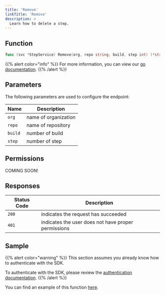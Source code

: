 ```yaml
---
title: 'Remove'
linkTitle: 'Remove'
description: >
  Learn how to delete a step.
---
```


## Function

```go
func (svc *StepService) Remove(org, repo string, build, step int) (*string, *Response, error)
```

{{% alert color="info" %}}
For more information, you can view our [go documentation](https://godoc.org/github.com/go-vela/sdk-go/vela#StepService.Remove).
{{% /alert %}}

## Parameters

The following parameters are used to configure the endpoint:

| Name    | Description          |
| ------- | -------------------- |
| `org`   | name of organization |
| `repo`  | name of repository   |
| `build` | number of build      |
| `step`  | number of step       |

## Permissions

COMING SOON!

## Responses

| Status Code | Description                                         |
| ----------- | --------------------------------------------------- |
| `200`       | indicates the request has succeeded                 |
| `401`       | indicates the user does not have proper permissions |

## Sample

{{% alert color="warning" %}}
This section assumes you already know how to authenticate with the SDK.

To authenticate with the SDK, please review the [authentication documentation](/docs/sdk/go/authentication/).
{{% /alert %}}

You can find an example of this function [here](https://godoc.org/github.com/go-vela/sdk-go/vela#example-StepService-Remove).
